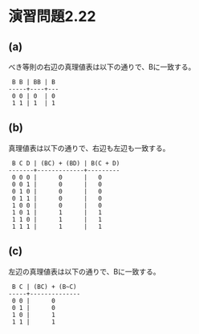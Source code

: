 # 演習問題2.22

## (a)

べき等則の右辺の真理値表は以下の通りで、Bに一致する。
```
 B B | BB | B
-----+----+---
 0 0 | 0  | 0
 1 1 | 1  | 1
```

## (b)

真理値表は以下の通りで、右辺も左辺も一致する。

```
 B C D | (BC) + (BD) | B(C + D)
-------+-------------+---------
 0 0 0 |      0      |   0
 0 0 1 |      0      |   0
 0 1 0 |      0      |   0
 0 1 1 |      0      |   0
 1 0 0 |      0      |   0
 1 0 1 |      1      |   1
 1 1 0 |      1      |   1
 1 1 1 |      1      |   1
```

## (c)

左辺の真理値表は以下の通りで、Bに一致する。

```
 B C | (BC) + (B~C) 
-----+--------------
 0 0 |      0
 0 1 |      0
 1 0 |      1
 1 1 |      1
```

